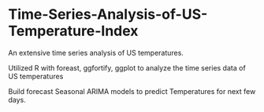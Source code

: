 # Time-Series-Analysis-of-US-Temperature-Index

An extensive time series analysis of US temperatures. 

Utilized R with foreast, ggfortify, ggplot to analyze the time series data of US temperatures

Build forecast Seasonal ARIMA models to predict Temperatures for next few days.

